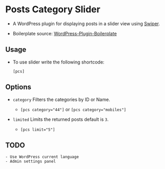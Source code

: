 # Posts Category Slider

- A WordPress plugin for displaying posts in a slider view using [Swiper](http://idangero.us/swiper/). 

- Boilerplate source: [WordPress-Plugin-Boilerplate](https://github.com/DevinVinson/WordPress-Plugin-Boilerplate)

## Usage 
- To use slider write the following shortcode:

	`[pcs]`

## Options

- `category` Filters the categories by ID or Name.

	- `[pcs category="44"]` or `[pcs category="mobiles"]`

- `limited` Limits the returned posts default is `3`. 

	- `[pcs limit="5"]`

## TODO

	- Use WordPress current language
	- Admin settings panel
